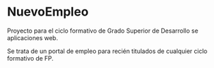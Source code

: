 # NuevoEmpleo

Proyecto para el ciclo formativo de Grado Superior de Desarrollo se aplicaciones web.

Se trata de un portal de empleo para recién titulados de cualquier ciclo formativo de FP.

